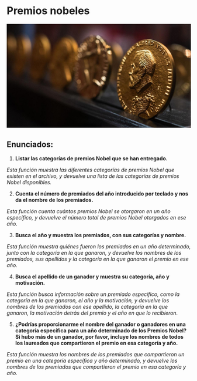 # Premios nobeles 
![Premios nobeles](https://github.com/madand1/proyecto_json/blob/main/premio_nobel.jpg?raw=true)
## Enunciados:

1. **Listar las categorías de premios Nobel que se han entregado.**

_Esta función muestra las diferentes categorías de premios Nobel que existen en el archivo, y devuelve una lista de las categorías de premios Nobel disponibles._

2. **Cuenta el número de premiados del año introducido por teclado y nos da el nombre de los premiados.**

_Esta función cuenta cuántos premios Nobel se otorgaron en un año específico, y devuelve el número total de premios Nobel otorgados en ese año._

3. **Busca el año y muestra los premiados, con sus categorías y nombre.**

_Esta función muestra quiénes fueron los premiados en un año determinado, junto con la categoría en la que ganaron, y devuelve los nombres de los premiados, sus apellidos y la categoría en la que ganaron el premio en ese año._

4. **Busca el apellido de un ganador y muestra su categoría, año y motivación.**

_Esta función busca información sobre un premiado específico, como la categoría en la que ganaron, el año y la motivación, y devuelve los nombres de los premiados con ese apellido, la categoría en la que ganaron, la motivación detrás del premio y el año en que lo recibieron._

5. **¿Podrías proporcionarme el nombre del ganador o ganadores en una categoría específica para un año determinado de los Premios Nobel? Si hubo más de un ganador, por favor, incluye los nombres de todos los laureados que 
    compartieron el premio en esa categoría y año.**

_Esta función muestra los nombres de los premiados que compartieron un premio en una categoría específica y año determinado, y devuelve los nombres de los premiados que compartieron el premio en esa categoría y año._


